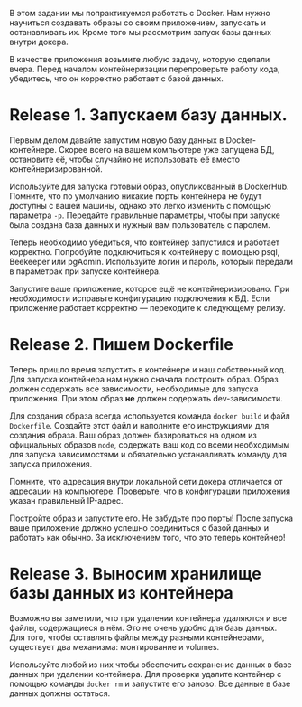 В этом задании мы попрактикуемся работать с Docker. Нам нужно научиться создавать образы со своим приложением, запускать и останавливать их. Кроме того мы рассмотрим запуск базы данных внутри докера.

В качестве приложения возьмите любую задачу, которую сделали вчера. Перед началом контейнеризации перепроверьте работу кода, убедитесь, что он корректно работает с базой данных.

# Release 1. Запускаем базу данных.

Первым делом давайте запустим новую базу данных в Docker-контейнере. Скорее всего на вашем компьютере уже запущена БД, остановите её, чтобы случайно не использовать её вместо контейнеризированной.

Используйте для запуска готовый образ, опубликованный в DockerHub. Помните, что по умолчанию никакие порты контейнера не будут доступны с вашей машины, однако это легко изменить с помощью параметра `-p`. Передайте правильные параметры, чтобы при запуске была создана база данных и нужный вам пользователь с паролем. 

Теперь необходимо убедиться, что контейнер запустился и работает корректно. Попробуйте подключиться к контейнеру с помощью psql, Beekeeper или pgAdmin. Используйте логин и пароль, который передали в параметрах при запуске контейнера.

Запустите ваше приложение, которое ещё не контейнеризировано. При необходимости исправьте конфигурацию подключения к БД. Если приложение работает корректно — переходите к следующему релизу.

# Release 2. Пишем Dockerfile

Теперь пришло время запустить в контейнере и наш собственный код. Для запуска контейнера нам нужно сначала построить образ. Образ должен содержать все зависимости, необходимые для запуска приложения. При этом образ **не** должен содержать dev-зависимости.

Для создания образа всегда используется команда `docker build` и файл `Dockerfile`. Создайте этот файл и наполните его инструкциями для создания образа. Ваш образ должен базироваться на одном из официальных образов `node`, содержать ваш код со всеми необходимым для запуска зависимостями и обязательно устанавливать команду для запуска приложения.

Помните, что адресация внутри локальной сети докера отличается от адресации на компьютере. Проверьте, что в конфигурации приложения указан правильный IP-адрес.

Постройте образ и запустите его. Не забудьте про порты! После запуска ваше приложение должно успешно соединиться с базой данных и работать как обычно. За исключением того, что это теперь контейнер!

# Release 3. Выносим хранилище базы данных из контейнера

Возможно вы заметили, что при удалении контейнера удаляются и все файлы, содержащиеся в нём. Это не очень удобно для базы данных. Для того, чтобы оставлять файлы между разными контейнерами, существует два механизма: монтирование и volumes.

Используйте любой из них чтобы обеспечить сохранение данных в базе данных при удалении контейнера. Для проверки удалите контейнер с помощью команды `docker rm` и запустите его заново. Все данные в базе данных должны остаться.
